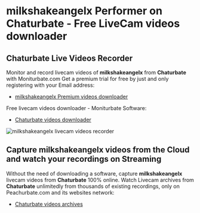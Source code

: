# milkshakeangelx Performer on Chaturbate - Free LiveCam videos downloader

## Chaturbate Live Videos Recorder

Monitor and record livecam videos of **milkshakeangelx** from **Chaturbate** with Moniturbate.com
Get a premium trial for free by just and only registering with your Email address:
* [milkshakeangelx Premium videos downloader](https://moniturbate.com/request-demo-licence-key.html)

Free livecam videos downloader - Moniturbate Software:
* [Chaturbate videos downloader](https://moniturbate.com/moniturbate-download-software.html)

![milkshakeangelx livecam videos recorder](https://peachurnet.com/templates/moniturbate-software.png)


## Capture milkshakeangelx videos from the Cloud and watch your recordings on Streaming

Without the need of downloading a software, capture **milkshakeangelx** livecam videos from **Chaturbate** 100% online.
Watch Livecam archives from **Chaturbate** unlimitedly from thousands of existing recordings, only on Peachurbate.com and its websites network:
* [Chaturbate videos archives](https://peachurnet.com/)
